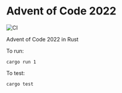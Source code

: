 # Advent of Code 2022

![CI](https://github.com/sastels/advent-of-code-2022/actions/workflows/ci.yml/badge.svg)


Advent of Code 2022 in Rust

To run:
```
cargo run 1
```

To test:

```
cargo test
```
